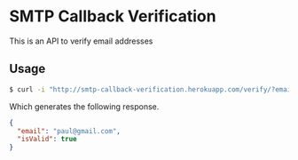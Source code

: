 # SMTP Callback Verification

This is an API to verify email addresses

## Usage

```sh
$ curl -i "http://smtp-callback-verification.herokuapp.com/verify/?email=paul@gmail.com"
```

Which generates the following response.

```json
{
  "email": "paul@gmail.com",
  "isValid": true
}
```
